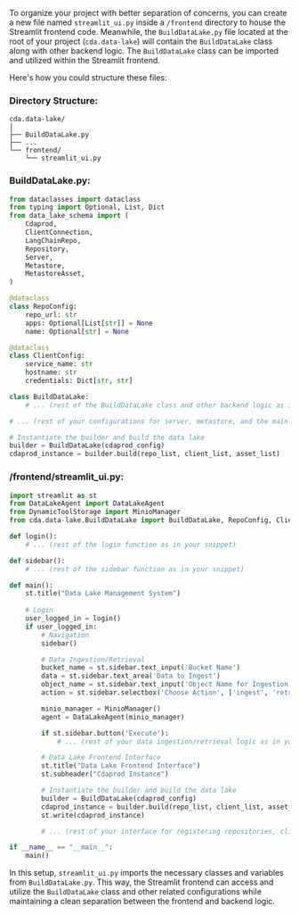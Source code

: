 To organize your project with better separation of concerns, you can create a new file named `streamlit_ui.py` inside a `/frontend` directory to house the Streamlit frontend code. Meanwhile, the `BuildDataLake.py` file located at the root of your project (`cda.data-lake`) will contain the `BuildDataLake` class along with other backend logic. The `BuildDataLake` class can be imported and utilized within the Streamlit frontend.

Here's how you could structure these files:

### Directory Structure:
```
cda.data-lake/
│
├── BuildDataLake.py
├── ...
└── frontend/
    └── streamlit_ui.py
```

### BuildDataLake.py:
```python
from dataclasses import dataclass
from typing import Optional, List, Dict
from data_lake_schema import (
    Cdaprod,
    ClientConnection,
    LangChainRepo,
    Repository,
    Server,
    Metastore,
    MetastoreAsset,
)

@dataclass
class RepoConfig:
    repo_url: str
    apps: Optional[List[str]] = None
    name: Optional[str] = None

@dataclass
class ClientConfig:
    service_name: str
    hostname: str
    credentials: Dict[str, str]

class BuildDataLake:
    # ... (rest of the BuildDataLake class and other backend logic as in your snippet)

# ... (rest of your configurations for server, metastore, and the main repository as in your snippet)

# Instantiate the builder and build the data lake
builder = BuildDataLake(cdaprod_config)
cdaprod_instance = builder.build(repo_list, client_list, asset_list)
```

### /frontend/streamlit_ui.py:
```python
import streamlit as st
from DataLakeAgent import DataLakeAgent
from DynamicToolStorage import MinioManager
from cda.data-lake.BuildDataLake import BuildDataLake, RepoConfig, ClientConfig, cdaprod_config, repo_list, client_list, asset_list

def login():
    # ... (rest of the login function as in your snippet)

def sidebar():
    # ... (rest of the sidebar function as in your snippet)

def main():
    st.title("Data Lake Management System")
    
    # Login
    user_logged_in = login()
    if user_logged_in:
        # Navigation
        sidebar()

        # Data Ingestion/Retrieval
        bucket_name = st.sidebar.text_input('Bucket Name')
        data = st.sidebar.text_area('Data to Ingest')
        object_name = st.sidebar.text_input('Object Name for Ingestion')
        action = st.sidebar.selectbox('Choose Action', ['ingest', 'retrieve'])

        minio_manager = MinioManager()
        agent = DataLakeAgent(minio_manager)

        if st.sidebar.button('Execute'):
            # ... (rest of your data ingestion/retrieval logic as in your snippet)

        # Data Lake Frontend Interface
        st.title("Data Lake Frontend Interface")
        st.subheader("Cdaprod Instance")

        # Instantiate the builder and build the data lake
        builder = BuildDataLake(cdaprod_config)
        cdaprod_instance = builder.build(repo_list, client_list, asset_list)
        st.write(cdaprod_instance)

        # ... (rest of your interface for registering repositories, clients, and assets as in your snippet)

if __name__ == "__main__":
    main()
```

In this setup, `streamlit_ui.py` imports the necessary classes and variables from `BuildDataLake.py`. This way, the Streamlit frontend can access and utilize the `BuildDataLake` class and other related configurations while maintaining a clean separation between the frontend and backend logic.